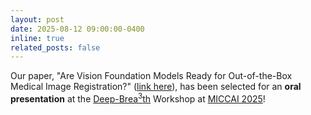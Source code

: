 ```yaml
---
layout: post
date: 2025-08-12 09:00:00-0400
inline: true
related_posts: false
---
```


Our paper, "Are Vision Foundation Models Ready for Out-of-the-Box Medical Image Registration?" ([link here](https://arxiv.org/abs/2507.11569)), has been selected for an **oral presentation** at the [Deep-Brea<sup>3</sup>th](https://deep-breath-miccai.github.io/#) Workshop at [MICCAI 2025](https://conferences.miccai.org/2025/en/default.asp)!
